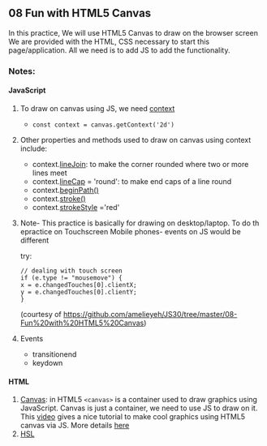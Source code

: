 ## 08 Fun with HTML5 Canvas
In this practice, We will use HTML5 Canvas to draw on the browser screen<br/>
We are provided with the HTML, CSS necessary to start this page/application. All we need is to add JS to add the functionality.

### Notes:
#### JavaScript
1. To draw on canvas using JS, we need [context](https://www.tutorialspoint.com/What-is-getContext-in-HTML5-Canvas)
    * `const context = canvas.getContext('2d')`
2. Other properties and methods used to draw on canvas using context include:
    * context.[lineJoin](https://www.w3schools.com/tags/canvas_linejoin.asp): to make the corner rounded where two or more lines meet
    * context.[lineCap](https://www.w3schools.com/tags/canvas_linecap.asp) = 'round': to make end caps of a line round
    * context.[beginPath()](https://stackoverflow.com/questions/22852071/what-does-beginpath-and-closepath-do-exactly)
    * context.[stroke()](https://www.w3schools.com/tags/canvas_stroke.asp)
    * context.[strokeStyle](https://www.w3schools.com/tags/canvas_strokestyle.asp) ='red'
3. Note- This practice is basically for drawing on desktop/laptop.
    To do th epractice on Touchscreen Mobile phones- events on JS would be different
    
    try: 
    ```
    // dealing with touch screen
    if (e.type != "mousemove") {
    x = e.changedTouches[0].clientX;
    y = e.changedTouches[0].clientY;
    }
    ```

    (courtesy of https://github.com/amelieyeh/JS30/tree/master/08-Fun%20with%20HTML5%20Canvas)

4. Events 
    * transitionend
    * keydown

#### HTML
1. [Canvas](https://www.w3schools.com/html/html5_canvas.asp): in HTML5 `<canvas>` is a container used to draw graphics using JavaScript. Canvas is just a container, we need to use JS to draw on it. This [video](https://www.youtube.com/watch?v=EO6OkltgudE) gives a nice tutorial to make cool graphics using HTML5 canvas via JS. More details [here](https://developer.mozilla.org/en-US/docs/Web/API/Canvas_API)
2. [HSL](https://mothereffinghsl.com/)


